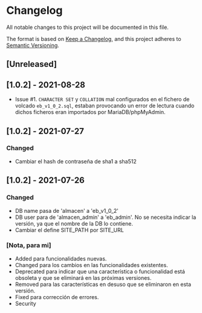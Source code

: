 # Changelog
All notable changes to this project will be documented in this file.

The format is based on [Keep a Changelog](https://keepachangelog.com/en/1.0.0/),
and this project adheres to [Semantic Versioning](https://semver.org/spec/v2.0.0.html).

## [Unreleased]

## [1.0.2] - 2021-08-28
- Issue #1. `CHARACTER SET` y `COLLATION` mal configurados en el fichero de volcado `eb_v1_0_2.sql`,
estaban provocando un error de lectura cuando dichos ficheros eran importados por MariaDB/phpMyAdmin.

## [1.0.2] - 2021-07-27
### Changed
- Cambiar el hash de contraseña de sha1 a sha512

## [1.0.2] - 2021-07-26
### Changed
- DB name pasa de 'almacen' a 'eb_v1_0_2'
- DB user para de 'almacen_admin' a 'eb_admin'. No se necesita indicar la versión, ya que el nombre de la DB lo contiene.
- Cambiar el define SITE_PATH por SITE_URL

### [Nota, para mi]
- Added para funcionalidades nuevas.
- Changed para los cambios en las funcionalidades existentes.
- Deprecated para indicar que una característica o funcionalidad está obsoleta y que se eliminará en las próximas versiones.
- Removed para las características en desuso que se eliminaron en esta versión.
- Fixed para corrección de errores.
- Security
